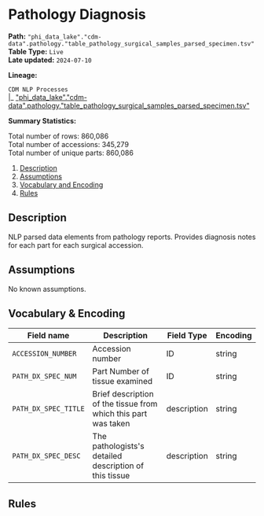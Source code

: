 # Pathology Diagnosis

<b>Path:</b> `"phi_data_lake"."cdm-data".pathology."table_pathology_surgical_samples_parsed_specimen.tsv"` <br/>
<b>Table Type:</b> `Live` <br/>
<b>Late updated:</b> `2024-07-10` <br/>

<b>Lineage:</b> 

`CDM NLP Processes` <br/>
|_ ["phi_data_lake"."cdm-data".pathology."table_pathology_surgical_samples_parsed_specimen.tsv"](https://tlvidreamcord1:9047/new_query?context=%22phi_data_lake%22&queryPath=%5B%22phi_data_lake%22%2C%22cdm-data%22%2C%22pathology%22%2C%22table_pathology_surgical_samples_parsed_specimen.tsv%22%5D) <br/>

<b>Summary Statistics:</b>

Total number of rows: 860,086 <br/>
Total number of accessions: 345,279 <br/>
Total number of unique parts: 860,086 <br/>


1. [Description](#description)
2. [Assumptions](#assumptions)
3. [Vocabulary and Encoding](#vocabulary)
3. [Rules](#rules)


## Description <a name="description"></a>

NLP parsed data elements from pathology reports. Provides diagnosis notes for each part for each surgical accession.

## Assumptions <a name="assumptions"></a>

No known assumptions.


## Vocabulary & Encoding <a name="vocabulary"></a>

| **Field name** | **Description** | **Field Type** | **Encoding** |
|---|---|---|---|
| `ACCESSION_NUMBER` |  Accession number | ID | string |
| `PATH_DX_SPEC_NUM` | Part Number of tissue examined | ID | string |
| `PATH_DX_SPEC_TITLE` | Brief description of the tissue from which this part was taken | description | string |
| `PATH_DX_SPEC_DESC` | The pathologists's detailed description of this tissue| description | string |



## Rules <a name="rules"></a>



